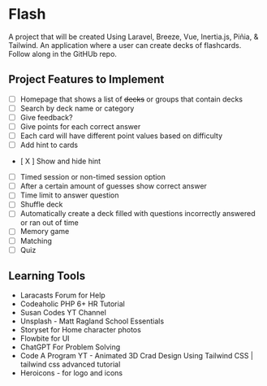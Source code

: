 # Flash

A project that will be created Using Laravel, Breeze, Vue, Inertia.js, Piñia, &amp; Tailwind. An application where a user can create decks of flashcards. Follow along in the GitHUb repo.

## Project Features to Implement

- [ ] Homepage that shows a list of ~~decks~~ or groups that contain decks
- [ ] Search by deck name or category
- [ ] Give feedback?
- [ ] Give points for each correct answer
- [ ] Each card will have different point values based on difficulty
- [ ] Add hint to cards
- [ X ] Show and hide hint
- [ ] Timed session or non-timed session option
- [ ] After a certain amount of guesses show correct answer
- [ ] Time limit to answer question
- [ ] Shuffle deck
- [ ] Automatically create a deck filled with questions incorrectly answered or ran out of time
- [ ] Memory game
- [ ] Matching
- [ ] Quiz

## Learning Tools

- Laracasts Forum for Help
- Codeaholic PHP 6+ HR Tutorial
- Susan Codes YT Channel
- Unsplash - Matt Ragland School Essentials
- Storyset for Home character photos
- Flowbite for UI
- ChatGPT For Problem Solving
- Code A Program YT - Animated 3D Crad Design Using Tailwind CSS | tailwind css advanced tutorial
- Heroicons - for logo and icons
